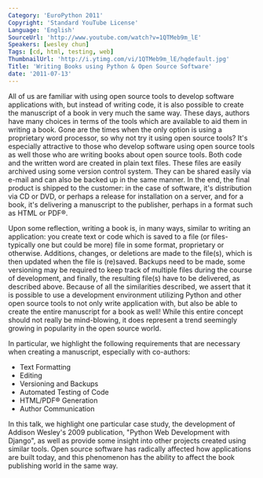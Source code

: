 ```yaml
---
Category: 'EuroPython 2011'
Copyright: 'Standard YouTube License'
Language: 'English'
SourceUrl: 'http://www.youtube.com/watch?v=1QTMeb9m_lE'
Speakers: [wesley chun]
Tags: [cd, html, testing, web]
ThumbnailUrl: 'http://i.ytimg.com/vi/1QTMeb9m_lE/hqdefault.jpg'
Title: 'Writing Books using Python & Open Source Software'
date: '2011-07-13'
---
```

All of us are familiar with using open source tools to develop software
applications with, but instead of writing code, it is also possible to create
the manuscript of a book in very much the same way. These days, authors have
many choices in terms of the tools which are available to aid them in writing
a book. Gone are the times when the only option is using a proprietary word
processor, so why not try it using open source tools? It's especially
attractive to those who develop software using open source tools as well those
who are writing books about open source tools. Both code and the written word
are created in plain text files. These files are easily archived using some
version control system. They can be shared easily via e-mail and can also be
backed up in the same manner. In the end, the final product is shipped to the
customer: in the case of software, it's distribution via CD or DVD, or perhaps
a release for installation on a server, and for a book, it's delivering a
manuscript to the publisher, perhaps in a format such as HTML or PDF®.

Upon some reflection, writing a book is, in many ways, similar to writing an
application: you create text or code which is saved to a file (or files-
typically one but could be more) file in some format, proprietary or
otherwise. Additions, changes, or deletions are made to the file(s), which is
then updated when the file is (re)saved. Backups need to be made, some
versioning may be required to keep track of multiple files during the course
of development, and finally, the resulting file(s) have to be delivered, as
described above. Because of all the similarities described, we assert that it
is possible to use a development environment utilizing Python and other open
source tools to not only write application with, but also be able to create
the entire manuscript for a book as well! While this entire concept should not
really be mind-blowing, it does represent a trend seemingly growing in
popularity in the open source world.

In particular, we highlight the following requirements that are necessary when
creating a manuscript, especially with co-authors:

  * Text Formatting
  * Editing
  * Versioning and Backups
  * Automated Testing of Code
  * HTML/PDF® Generation
  * Author Communication

In this talk, we highlight one particular case study, the development of
Addison Wesley's 2009 publication, "Python Web Development with Django", as
well as provide some insight into other projects created using similar tools.
Open source software has radically affected how applications are built today,
and this phenomenon has the ability to affect the book publishing world in the
same way.
